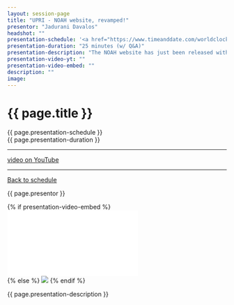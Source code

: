 ```yaml
---
layout: session-page
title: "UPRI - NOAH website, revamped!"
presentor: "Jadurani Davalos" 
headshot: ""
presentation-schedule: '<a href="https://www.timeanddate.com/worldclock/fixedtime.html?iso=2021-11-20T05:10:00Z">20 Nov 2021, 13:10 UTC+8</a>'
presentation-duration: "25 minutes (w/ Q&A)"
presentation-description: "The NOAH website has just been released with a major visual and technical revamp that aims to significantly improve the users' experience of area-based hazard and weather assessment. The user interface was redesigned and guided by our various stakeholders' feedback and built using state-of-the-art technologies through a community partnership with Mapbox. Key features include area-based hazard assessment where you can check your area's exposure to different hazards and a map playground where you can customize the map layers and view it in 3d."
presentation-video-yt: ""
presentation-video-embed: ""
description: ""
image:
---
```


<h1 class="color-pnm-blue">{{ page.title }}</h1>
<div class="row my-4">
<section class="col-lg-3">
<p class="small">{{ page.presentation-schedule }}<br>
{{ page.presentation-duration }}
</p>
<hr>
<p class="small">
<a href="{{ page.presentation-video-yt }}">video on YouTube</a>
</p>
<hr>
<p class="small"><a href="{{ site.baseurl }}/programme/">Back to schedule</a>
</p>
</section>
<section class="col-lg-9">
<p>{{ page.presentor }}</p>
{% if presentation-video-embed %}
<div class="embed-responsive embed-responsive-16by9">
<iframe class="mb-4 embed-responsive-item" src="{{ page.presentation-video-embed }}" frameborder="0" allow="accelerometer; autoplay; clipboard-write; encrypted-media; gyroscope; picture-in-picture" allowfullscreen></iframe>
</div>
{% else %}
<img class="img-fluid border border-primary rounded p-2" src="{{ site.baseurl }}/assets/img/site/pnm21-vid-placeholder.png">
{% endif %}
<p class="mt-4">{{ page.presentation-description }}
</p>
</section>
</div>